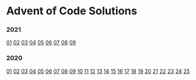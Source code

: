 # Advent of Code Solutions

### 2021
[01](2021/01) [02](2021/03) [03](2021/02) [04](2021/04) [05](2021/05) [06](2021/06) [07](2021/07) [08](2021/08) [09](2021/09) <!--[10](2021/10) [11](2021/11) [12](2021/12) [13](2021/13) [14](2021/14) [15](2021/15) [16](2021/16) [17](2021/17) [18](2021/18) [19](2021/19) [20](2021/20) [21](2021/21) [22](2021/22) [23](2021/23) [24](2021/24) [25](2021/25)-->

### 2020
[01](2020/01) [02](2020/02) [03](2020/03) [04](2020/04) [05](2020/05) [06](2020/06) [07](2020/07) [08](2020/08) [09](2020/09) [10](2020/10) [11](2020/11) [12](2020/12) [13](2020/13) [14](2020/14) [15](2020/15) [16](2020/16) [17](2020/17) [18](2020/18) [19](2020/19) [20](2020/20) [21](2020/21) [22](2020/22) [23](2020/23) [24](2020/24) [25](2020/25)

